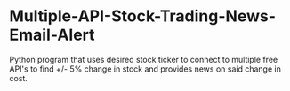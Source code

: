 # Multiple-API-Stock-Trading-News-Email-Alert
Python program that uses desired stock ticker to connect to multiple free API's to find +/- 5% change in stock and provides news on said change in cost.
